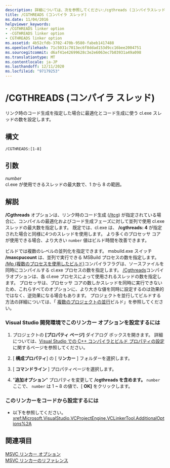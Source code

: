 ```yaml
---
description: 詳細については、次を参照してください:/cgthreads (コンパイラスレッド)
title: /CGTHREADS (コンパイラ スレッド)
ms.date: 11/04/2016
helpviewer_keywords:
- /CGTHREADS linker option
- -CGTHREADS linker option
- CGTHREADS linker option
ms.assetid: 4b52cfdb-3702-470b-9580-fabeb1417488
ms.openlocfilehash: 71c5031c7013ec6f8ddad153d9cc16bee2004751
ms.sourcegitcommit: d6af41e42699628c3e2e6063ec7b03931a49a098
ms.translationtype: MT
ms.contentlocale: ja-JP
ms.lasthandoff: 12/11/2020
ms.locfileid: "97179253"
---
```

# <a name="cgthreads-compiler-threads"></a>/CGTHREADS (コンパイラ スレッド)

リンク時のコード生成を指定した場合に最適化とコード生成に使う cl.exe スレッドの数を設定します。

## <a name="syntax"></a>構文

```
/CGTHREADS:[1-8]
```

## <a name="arguments"></a>引数

*number*<br/>
cl.exe が使用できるスレッドの最大数で、1 から 8 の範囲。

## <a name="remarks"></a>解説

**/Cgthreads** オプションは、リンク時のコード生成 ([/ltcg](ltcg-link-time-code-generation.md)) が指定されている場合に、コンパイルの最適化およびコード生成フェーズに対して並列で使用 cl.exe スレッドの最大数を指定します。 既定では、cl.exe は、 **/cgthreads: 4** が指定された場合と同様に4つのスレッドを使用します。 より多くのプロセッサ コアが使用できる場合、より大きい `number` 値はビルド時間を改善できます。

ビルドでは複数のレベルの並列化を指定できます。 msbuild.exe スイッチ **/maxcpucount** は、並列で実行できる MSBuild プロセスの数を指定します。 [/Mp (複数のプロセスを使用したビルド)](mp-build-with-multiple-processes.md)コンパイラフラグは、ソースファイルを同時にコンパイルする cl.exe プロセスの数を指定します。 [/Cgthreads](cgthreads-code-generation-threads.md)コンパイラオプションは、各 cl.exe プロセスによって使用されるスレッドの数を指定します。 プロセッサは、プロセッサ コアの数しかスレッドを同時に実行できないため、これらすべてのオプションに、より大きな値を同時に設定するのは効果的ではなく、逆効果になる場合もあります。 プロジェクトを並行してビルドする方法の詳細については、「 [複数のプロジェクトの並行](/visualstudio/msbuild/building-multiple-projects-in-parallel-with-msbuild)ビルド」を参照してください。

### <a name="to-set-this-linker-option-in-the-visual-studio-development-environment"></a>Visual Studio 開発環境でこのリンカー オプションを設定するには

1. プロジェクトの **[プロパティ ページ]** ダイアログ ボックスを開きます。 詳細については、[Visual Studio での C++ コンパイラとビルド プロパティの設定](../working-with-project-properties.md)に関するページを参照してください。

1. [ **構成プロパティ**] の [ **リンカー** ] フォルダーを選択します。

1. [ **コマンドライン** ] プロパティページを選択します。

1. "**追加オプション**" プロパティを変更して **/cgthreads を含めます。** `number` ここで、 `number` は 1 ~ 8 の値で、[ **OK]** をクリックします。

### <a name="to-set-this-linker-option-programmatically"></a>このリンカーをコードから設定するには

- 以下を参照してください。<xref:Microsoft.VisualStudio.VCProjectEngine.VCLinkerTool.AdditionalOptions%2A>

## <a name="see-also"></a>関連項目

[MSVC リンカー オプション](linker-options.md)<br/>
[MSVC リンカーのリファレンス](linking.md)
